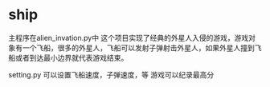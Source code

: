 # ship
主程序在alien_invation.py中
这个项目实现了经典的外星人入侵的游戏，游戏对象有一个飞船，很多的外星人，飞船可以发射子弹射击外星人，如果外星人撞到飞船或者到达最小边界就代表游戏结束。

setting.py 可以设置飞船速度，子弹速度，等
游戏可以纪录最高分
